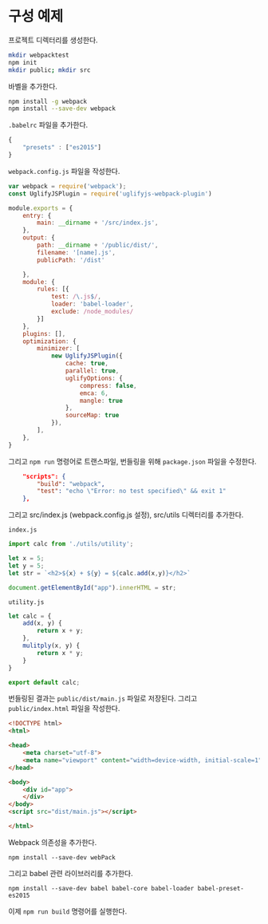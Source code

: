 # 구성 예제

프로젝트 디렉터리를 생성한다.

```bash
mkdir webpacktest
npm init
mkdir public; mkdir src
```

바벨을 추가한다.

```bash
npm install -g webpack
npm install --save-dev webpack
```

`.babelrc` 파일을 추가한다.

```js
{
    "presets" : ["es2015"]
}
```

`webpack.config.js` 파일을 작성한다.

```js
var webpack = require('webpack');
const UglifyJSPlugin = require('uglifyjs-webpack-plugin')

module.exports = {
    entry: {
        main: __dirname + '/src/index.js',
    },
    output: {
        path: __dirname + '/public/dist/',
        filename: '[name].js',
        publicPath: '/dist'

    },
    module: {
        rules: [{
            test: /\.js$/,
            loader: 'babel-loader',
            exclude: /node_modules/
        }]
    },
    plugins: [],
    optimization: {
        minimizer: [
            new UglifyJSPlugin({
                cache: true,
                parallel: true,
                uglifyOptions: {
                    compress: false,
                    emca: 6,
                    mangle: true
                },
                sourceMap: true
            }),
        ],
    },
}
```

그리고 `npm run` 명령어로 트랜스파일, 번들링을 위해 `package.json` 파일을 수정한다.

```json
    "scripts": {
        "build": "webpack",
        "test": "echo \"Error: no test specified\" && exit 1"
    },
```

그리고 src/index.js (webpack.config.js 설정), src/utils 디렉터리를 추가한다.

`index.js`

```js
import calc from './utils/utility';

let x = 5;
let y = 5;
let str = `<h2>${x} + ${y} = ${calc.add(x,y)}</h2>`

document.getElementById("app").innerHTML = str;
```

`utility.js`

```js
let calc = {
    add(x, y) {
        return x + y;
    },
    mulitply(x, y) {
        return x * y;
    }
}

export default calc;
```

번들링된 결과는 `public/dist/main.js` 파일로 저장된다.
그리고 `public/index.html` 파일을 작성한다.

```html
<!DOCTYPE html>
<html>

<head>
    <meta charset="utf-8">
    <meta name="viewport" content="width=device-width, initial-scale=1">
</head>

<body>
    <div id="app">
    </div>
</body>
<script src="dist/main.js"></script>

</html>
```

Webpack 의존성을 추가한다.

`npm install --save-dev webPack`

그리고 babel 관련 라이브러리를 추가한다.

`npm install --save-dev babel babel-core babel-loader babel-preset-es2015`

이제 `npm run build` 명령어를 실행한다.
